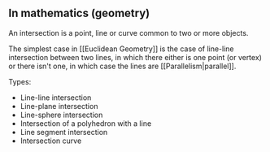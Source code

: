 ## In mathematics (geometry)
An intersection is a point, line or curve common to two or more objects.

The simplest case in [[Euclidean Geometry]] is the case of line-line intersection between two lines, in which there either is one point (or vertex) or there isn't one, in which case the lines are [[Parallelism|parallel]].

Types:
- Line-line intersection
- Line-plane intersection
- Line-sphere intersection
- Intersection of a polyhedron with a line
- Line segment intersection
- Intersection curve